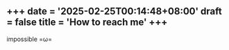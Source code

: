 +++
date = '2025-02-25T00:14:48+08:00'
draft = false
title = 'How to reach me'
+++
---
<!--more-->
impossible =ω=